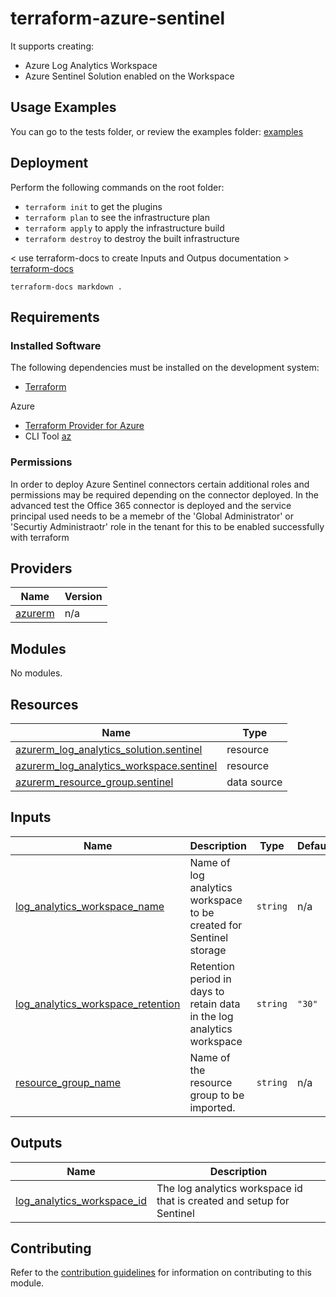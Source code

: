 # terraform-azure-sentinel

<Module description>

It supports creating:

- Azure Log Analytics Workspace
- Azure Sentinel Solution enabled on the Workspace

## Usage Examples
You can go to the tests folder, or review the examples folder: [examples](./examples)


## Deployment
Perform the following commands on the root folder:

- `terraform init` to get the plugins
- `terraform plan` to see the infrastructure plan
- `terraform apply` to apply the infrastructure build
- `terraform destroy` to destroy the built infrastructure



< use terraform-docs to create Inputs and Outpus documentation >  [terraform-docs](https://github.com/terraform-docs/terraform-docs)

`terraform-docs markdown .`


## Requirements
### Installed Software
The following dependencies must be installed on the development system:

- [Terraform](https://www.terraform.io/downloads.html) 

Azure  
- [Terraform Provider for Azure](https://github.com/hashicorp/terraform-provider-azurerm)
- CLI Tool [az](https://docs.microsoft.com/en-us/cli/azure/)

### Permissions
In order to deploy Azure Sentinel connectors certain additional roles and permissions may be required depending on the connector deployed. In the advanced test the Office 365 connector is deployed and the service principal used needs to be a memebr of the 'Global Administrator' or 'Securtiy Administraotr' role in the tenant for this to be enabled successfully with terraform

## Providers

| Name | Version |
|------|---------|
| <a name="provider_azurerm"></a> [azurerm](#provider\_azurerm) | n/a |

## Modules

No modules.

## Resources

| Name | Type |
|------|------|
| [azurerm_log_analytics_solution.sentinel](https://registry.terraform.io/providers/hashicorp/azurerm/latest/docs/resources/log_analytics_solution) | resource |
| [azurerm_log_analytics_workspace.sentinel](https://registry.terraform.io/providers/hashicorp/azurerm/latest/docs/resources/log_analytics_workspace) | resource |
| [azurerm_resource_group.sentinel](https://registry.terraform.io/providers/hashicorp/azurerm/latest/docs/data-sources/resource_group) | data source |

## Inputs

| Name | Description | Type | Default | Required |
|------|-------------|------|---------|:--------:|
| <a name="input_log_analytics_workspace_name"></a> [log\_analytics\_workspace\_name](#input\_log\_analytics\_workspace\_name) | Name of log analytics workspace to be created for Sentinel storage | `string` | n/a | yes |
| <a name="input_log_analytics_workspace_retention"></a> [log\_analytics\_workspace\_retention](#input\_log\_analytics\_workspace\_retention) | Retention period in days to retain data in the log analytics workspace | `string` | `"30"` | no |
| <a name="input_resource_group_name"></a> [resource\_group\_name](#input\_resource\_group\_name) | Name of the resource group to be imported. | `string` | n/a | yes |

## Outputs

| Name | Description |
|------|-------------|
| <a name="output_log_analytics_workspace_id"></a> [log\_analytics\_workspace\_id](#output\_log\_analytics\_workspace\_id) | The log analytics workspace id that is created and setup for Sentinel |

## Contributing

Refer to the [contribution guidelines](./CONTRIBUTING.md) for
information on contributing to this module.
